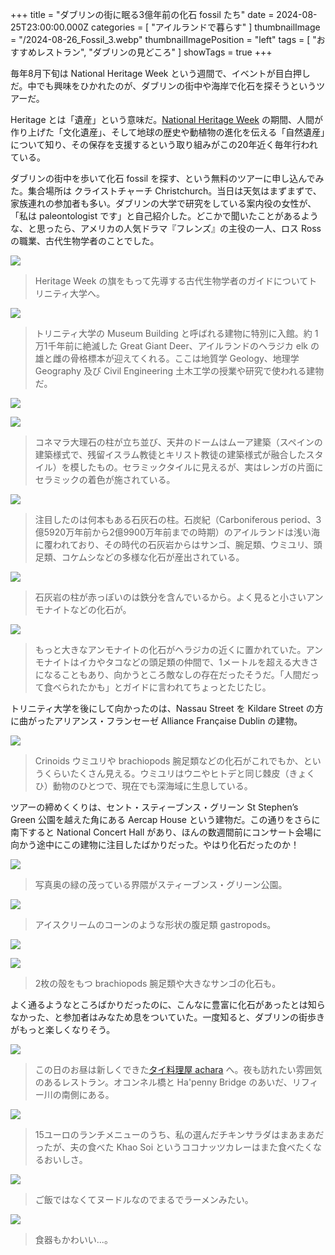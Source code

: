 +++
title = "ダブリンの街に眠る3億年前の化石 fossil たち"
date = 2024-08-25T23:00:00.000Z
categories = [ "アイルランドで暮らす" ]
thumbnailImage = "/2024-08-26_Fossil_3.webp"
thumbnailImagePosition = "left"
tags = [ "おすすめレストラン", "ダブリンの見どころ" ]
showTags = true
+++

毎年8月下旬は National Heritage Week という週間で、イベントが目白押しだ。中でも興味をひかれたのが、ダブリンの街中や海岸で化石を探そうというツアーだ。

<!--more-->

Heritage とは「遺産」という意味だ。[National Heritage Week](https://www.heritageweek.ie/) の期間、人間が作り上げた「文化遺産」、そして地球の歴史や動植物の進化を伝える「自然遺産」について知り、その保存を支援するという取り組みがこの20年近く毎年行われている。

ダブリンの街中を歩いて化石 fossil を探す、という無料のツアーに申し込んでみた。集合場所は クライストチャーチ Christchurch。当日は天気はまずまずで、家族連れの参加者も多い。ダブリンの大学で研究をしている案内役の女性が、「私は paleontologist です」と自己紹介した。どこかで聞いたことがあるような、と思ったら、アメリカの人気ドラマ『フレンズ』の主役の一人、ロス Ross の職業、古代生物学者のことでした。

![](/2024-08-26_Fossil_8.webp)

> Heritage Week の旗をもって先導する古代生物学者のガイドについてトリニティ大学へ。

![](/2024-08-26_Fossil_16.webp)

> トリニティ大学の Museum Building と呼ばれる建物に特別に入館。約 1万1千年前に絶滅した Great Giant Deer、アイルランドのヘラジカ elk の雄と雌の骨格標本が迎えてくれる。ここは地質学 Geology、地理学 Geography 及び Civil Engineering 土木工学の授業や研究で使われる建物だ。

![](/2024-08-26_Fossil_10.webp)

![](/2024-08-26_Fossil_9.webp)

> コネマラ大理石の柱が立ち並び、天井のドームはムーア建築（スペインの建築様式で、残留イスラム教徒とキリスト教徒の建築様式が融合したスタイル）を模したもの。セラミックタイルに見えるが、実はレンガの片面にセラミックの着色が施されている。

![](/2024-08-26_Fossil_1.webp)

> 注目したのは何本もある石灰石の柱。石炭紀（Carboniferous period、3億5920万年前から2億9900万年前までの時期）のアイルランドは浅い海に覆われており、その時代の石灰岩からはサンゴ、腕足類、ウミユリ、頭足類、コケムシなどの多様な化石が産出されている。

![](/2024-08-26_Fossil_11.webp)

> 石灰岩の柱が赤っぽいのは鉄分を含んでいるから。よく見ると小さいアンモナイトなどの化石が。

![](/2024-08-26_Fossil_7.webp)

> もっと大きなアンモナイトの化石がヘラジカの近くに置かれていた。アンモナイトはイカやタコなどの頭足類の仲間で、1メートルを超える大きさになることもあり、向かうところ敵なしの存在だったそうだ。「人間だって食べられたかも」とガイドに言われてちょっとたじたじ。

トリニティ大学を後にして向かったのは、Nassau Street を Kildare Street の方に曲がったアリアンス・フランセーゼ Alliance Française Dublin の建物。

![](/2024-08-26_Fossil_6.webp)

> Crinoids ウミユリや brachiopods 腕足類などの化石がこれでもか、というくらいたくさん見える。ウミユリはウニやヒトデと同じ棘皮（きょくひ）動物のひとつで、現在でも深海域に生息している。

ツアーの締めくくりは、セント・スティーブンス・グリーン St Stephen’s Green 公園を越えた角にある Aercap House という建物だ。この通りをさらに南下すると National Concert Hall があり、ほんの数週間前にコンサート会場に向かう途中にこの建物に注目したばかりだった。やはり化石だったのか！

![](/2024-08-26_Fossil_5.webp)

> 写真奥の緑の茂っている界隈がスティーブンス・グリーン公園。

![](/2024-08-26_Fossil_4.webp)

> アイスクリームのコーンのような形状の腹足類 gastropods。

![](/2024-08-26_Fossil_2.webp)

![](/2024-08-26_Fossil_3.webp)

> 2枚の殻をもつ brachiopods 腕足類や大きなサンゴの化石も。

よく通るようなところばかりだったのに、こんなに豊富に化石があったとは知らなかった、と参加者はみなため息をついていた。一度知ると、ダブリンの街歩きがもっと楽しくなりそう。

![](/2024-08-26_Fossil_14.webp)

> この日のお昼は新しくできた[タイ料理屋 achara](https://www.acharadublin.ie/) へ。夜も訪れたい雰囲気のあるレストラン。オコンネル橋と Ha'penny Bridge のあいだ、リフィー川の南側にある。

![](/2024-08-26_Fossil_13.webp)

> 15ユーロのランチメニューのうち、私の選んだチキンサラダはまあまあだったが、夫の食べた Khao Soi というココナッツカレーはまた食べたくなるおいしさ。

![](/2024-08-26_Fossil_15.webp)

> ご飯ではなくてヌードルなのでまるでラーメンみたい。

![](/2024-08-26_Fossil_12.webp)

> 食器もかわいい...。
